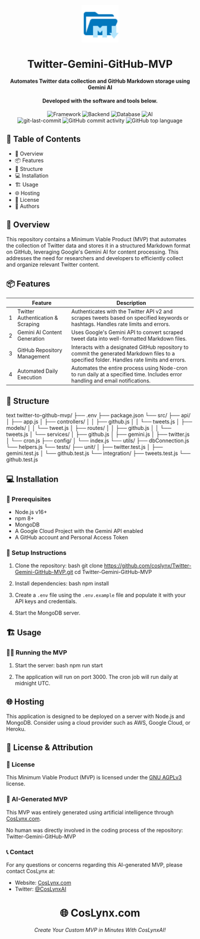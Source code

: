 <div class="hero-icon" align="center">
  <img src="https://raw.githubusercontent.com/PKief/vscode-material-icon-theme/ec559a9f6bfd399b82bb44393651661b08aaf7ba/icons/folder-markdown-open.svg" width="100" />
</div>

<h1 align="center">
Twitter-Gemini-GitHub-MVP
</h1>
<h4 align="center">Automates Twitter data collection and GitHub Markdown storage using Gemini AI</h4>
<h4 align="center">Developed with the software and tools below.</h4>
<div class="badges" align="center">
  <img src="https://img.shields.io/badge/Framework-Node.js%20with%20Express.js-blue" alt="Framework">
  <img src="https://img.shields.io/badge/Backend-JavaScript-red" alt="Backend">
  <img src="https://img.shields.io/badge/Database-MongoDB-blue" alt="Database">
  <img src="https://img.shields.io/badge/AI-Google%20Gemini-black" alt="AI">
</div>
<div class="badges" align="center">
  <img src="https://img.shields.io/github/last-commit/coslynx/Twitter-Gemini-GitHub-MVP?style=flat-square&color=5D6D7E" alt="git-last-commit" />
  <img src="https://img.shields.io/github/commit-activity/m/coslynx/Twitter-Gemini-GitHub-MVP?style=flat-square&color=5D6D7E" alt="GitHub commit activity" />
  <img src="https://img.shields.io/github/languages/top/coslynx/Twitter-Gemini-GitHub-MVP?style=flat-square&color=5D6D7E" alt="GitHub top language" />
</div>

## 📑 Table of Contents
- 📍 Overview
- 📦 Features
- 📂 Structure
- 💻 Installation
- 🏗️ Usage
- 🌐 Hosting
- 📄 License
- 👏 Authors

## 📍 Overview
This repository contains a Minimum Viable Product (MVP) that automates the collection of Twitter data and stores it in a structured Markdown format on GitHub, leveraging Google's Gemini AI for content processing.  This addresses the need for researchers and developers to efficiently collect and organize relevant Twitter content.

## 📦 Features
|    | Feature                          | Description                                                                                                                            |
|----|----------------------------------|-----------------------------------------------------------------------------------------------------------------------------------------|
| 1  | Twitter Authentication & Scraping | Authenticates with the Twitter API v2 and scrapes tweets based on specified keywords or hashtags. Handles rate limits and errors.             |
| 2  | Gemini AI Content Generation     | Uses Google's Gemini API to convert scraped tweet data into well-formatted Markdown files.                                                  |
| 3  | GitHub Repository Management      | Interacts with a designated GitHub repository to commit the generated Markdown files to a specified folder. Handles rate limits and errors. |
| 4  | Automated Daily Execution        | Automates the entire process using Node-cron to run daily at a specified time. Includes error handling and email notifications.           |


## 📂 Structure
text
twitter-to-github-mvp/
├── .env
├── package.json
└── src/
    ├── api/
    │   ├── app.js
    │   ├── controllers/
    │   │   ├── github.js
    │   │   └── tweets.js
    │   ├── models/
    │   │   └── tweet.js
    │   ├── routes/
    │   │   ├── github.js
    │   │   └── tweets.js
    │   └── services/
    │       ├── github.js
    │       ├── gemini.js
    │       ├── twitter.js
    │       └── cron.js
    ├── config/
    │   └── index.js
    └── utils/
        ├── dbConnection.js
        └── helpers.js
    └── tests/
        ├── unit/
        │   ├── twitter.test.js
        │   ├── gemini.test.js
        │   └── github.test.js
        └── integration/
            ├── tweets.test.js
            └── github.test.js



## 💻 Installation
### 🔧 Prerequisites
- Node.js v16+
- npm 8+
- MongoDB
- A Google Cloud Project with the Gemini API enabled
- A GitHub account and Personal Access Token

### 🚀 Setup Instructions
1. Clone the repository:
   bash
   git clone https://github.com/coslynx/Twitter-Gemini-GitHub-MVP.git
   cd Twitter-Gemini-GitHub-MVP
   
2. Install dependencies:
   bash
   npm install
   
3. Create a `.env` file using the `.env.example` file and populate it with your API keys and credentials.
4.  Start the MongoDB server.

## 🏗️ Usage
### 🏃‍♂️ Running the MVP
1. Start the server:
   bash
   npm run start
   
2. The application will run on port 3000.  The cron job will run daily at midnight UTC.


## 🌐 Hosting
This application is designed to be deployed on a server with Node.js and MongoDB. Consider using a cloud provider such as AWS, Google Cloud, or Heroku.


## 📄 License & Attribution

### 📄 License
This Minimum Viable Product (MVP) is licensed under the [GNU AGPLv3](https://choosealicense.com/licenses/agpl-3.0/) license.

### 🤖 AI-Generated MVP
This MVP was entirely generated using artificial intelligence through [CosLynx.com](https://coslynx.com).

No human was directly involved in the coding process of the repository: Twitter-Gemini-GitHub-MVP

### 📞 Contact
For any questions or concerns regarding this AI-generated MVP, please contact CosLynx at:
- Website: [CosLynx.com](https://coslynx.com)
- Twitter: [@CosLynxAI](https://x.com/CosLynxAI)

<p align="center">
  <h1 align="center">🌐 CosLynx.com</h1>
</p>
<p align="center">
  <em>Create Your Custom MVP in Minutes With CosLynxAI!</em>
</p>
<div class="badges" align="center">
<img src="https://img.shields.io/badge/Developers-Drix10,_Kais_Radwan-red" alt="">
<img src="https://img.shields.io/badge/Website-CosLynx.com-blue" alt="">
<img src="https://img.shields.io/badge/Backed_by-Google,_Microsoft_&_Amazon_for_Startups-red" alt="">
<img src="https://img.shields.io/badge/Finalist-Backdrop_Build_v4,_v6-black" alt="">
</div>